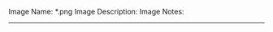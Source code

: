 Image Name: *.png
Image Description: 
Image Notes: 

-------------------------------------------------------------------
